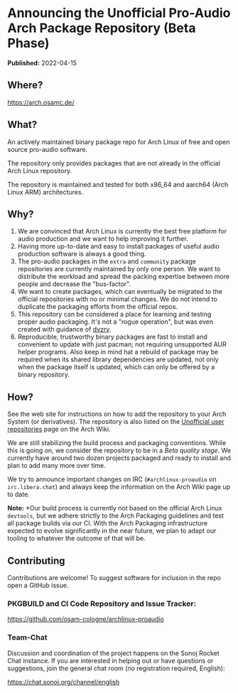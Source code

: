 # Announcing the Unofficial Pro-Audio Arch Package Repository (Beta Phase)

**Published:** 2022-04-15

## Where?

<https://arch.osamc.de/>


## What?

An actively maintained binary package repo for Arch Linux of free and open
source pro-audio software.

The repository only provides packages that are not already in the official Arch
Linux repository.

The repository is maintained and tested for both x86_64 and aarch64 (Arch Linux
ARM) architectures.


## Why?

1. We are convinced that Arch Linux is currently the best free platform for
   audio production and we want to help improving it further.
2. Having more up-to-date and easy to install packages of useful audio
   production software is always a good thing.
3. The pro-audio packages in the `extra` and `community` package repositories
   are currently maintained by only one person. We want to distribute the
   workload and spread the packing expertise between more people and decrease
   the "bus-factor".
4. We want to create packages, which can eventually be migrated to the official
   repositories with no or minimal changes. We do not intend to duplicate the
   packaging efforts from the official repos.
5. This repository can be considered a place for learning and testing proper
   audio packaging. It's not a "rogue operation", but was even created with
   guidance of [dvzrv](https://archlinux.org/people/developers/#dvzrv).
6. Reproducible, trustworthy binary packages are fast to install and convenient
   to update with just pacman; not requiring unsupported AUR helper programs.
   Also keep in mind hat a rebuild of package may be required when its shared
   library dependencies are updated, not only when the package itself is updated,
   which can only be offered by a binary repository.

## How?

See the web site for instructions on how to add the repository to your Arch
System (or derivatives). The repository is also listed on the [Unofficial
user repositories] page on the Arch Wiki.

We are still stabilizing the build process and packaging conventions. While this
is going on, we consider the repository to be in a *Beta quality stage*. We
currently have around two dozen projects packaged and ready to install and plan
to add many more over time.

We try to announce important changes on IRC (`#archlinux-proaudio` on
`irc.libera.chat`) and always keep the information on the Arch Wiki page up to
date.

**Note:** *Our build process is currently not based on the official Arch Linux
`devtools`, but we adhere strictly to the Arch Packaging guidelines and test all
package builds via our CI. With the Arch Packaging infrastructure expected to
evolve significantly in the near future, we plan to adapt our tooling to
whatever the outcome of that will be.


## Contributing

Contributions are welcome! To suggest software for inclusion in the repo open a
GitHub issue.


### PKGBUILD and CI Code Repository and Issue Tracker:

https://github.com/osam-cologne/archlinux-proaudio


### Team-Chat

Discussion and coordination of the project happens on the Sonoj Rocket Chat
instance. If you are interested in helping out or have questions or suggestions,
join the general chat room (no registration required, English):

<https://chat.sonoj.org/channel/english>


[Unofficial user repositories]: https://wiki.archlinux.org/title/Unofficial_user_repositories#proaudio
